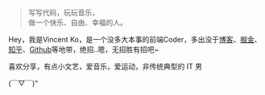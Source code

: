 > 写写代码，玩玩音乐，  
> 做一个快乐、自由、幸福的人。

Hey，我是Vincent Ko，是一个没多大本事的前端Coder，多出没于[博客](https://forrany.github.io)、[掘金](https://juejin.im/user/5a66dff2f265da3e4f0a4f1b)、[知乎](https://www.zhihu.com/people/vincentko/activities)、[Github](http://github.com/huxpro)等地带，绝招..嗯，无招胜有招吧~

喜欢分享，有点小文艺，爱音乐，爱运动，非传统典型的 IT 男

(￣▽￣)" 

